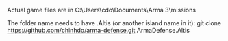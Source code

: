 Actual game files are in C:\Users\cdo\Documents\Arma 3\missions

The folder name needs to have .Altis (or another island name in it):
git clone https://github.com/chinhdo/arma-defense.git ArmaDefense.Altis